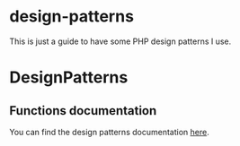 design-patterns
===============

This is just a guide to have some PHP design patterns I use.
# DesignPatterns

## Functions documentation
You can find the design patterns documentation [here](docs/docs.md).